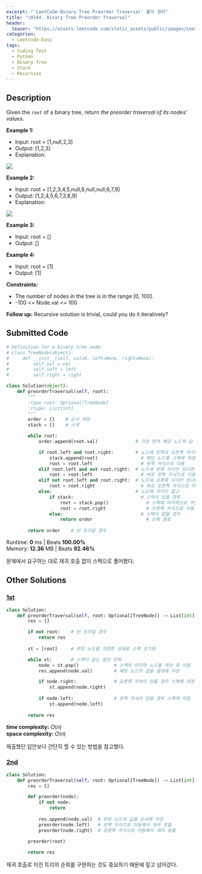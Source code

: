 ```yaml
---
excerpt: "'LeetCode-Binary Tree Preorder Traversal' 풀이 정리"
title: "\0144. Binary Tree Preorder Traversal"
header:
  teaser: "https://assets.leetcode.com/static_assets/public/images/LeetCode_Sharing.png"
categories:
  - Leetcode-Easy
tags:
  - Coding Test
  - Python
  - Binary Tree
  - Stack
  - Recursion
---
```


## <i class="fa-solid fa-file-lines"></i> Description

Given the `root` of a binary tree, return *the preorder traversal of its nodes' values*.

**Example 1:**

- Input: root = [1,null,2,3]
- Output: [1,2,3]
- Explanation:

![](https://assets.leetcode.com/uploads/2024/08/29/screenshot-2024-08-29-202743.png)

**Example 2:**

- Input: root = [1,2,3,4,5,null,8,null,null,6,7,9]
- Output: [1,2,4,5,6,7,3,8,9]
- Explanation:

![](https://assets.leetcode.com/uploads/2024/08/29/tree_2.png)

**Example 3:**

- Input: root = []
- Output: []

**Example 4:**

- Input: root = [1]
- Output: [1]

**Constraints:**

- The number of nodes in the tree is in the range [0, 100].
- -100 <= Node.val <= 100

**Follow up:** Recursive solution is trivial, could you do it iteratively?    

## <i class="fa-solid fa-cloud-arrow-up"></i> Submitted Code

```python
# Definition for a binary tree node.
# class TreeNode(object):
#     def __init__(self, val=0, left=None, right=None):
#         self.val = val
#         self.left = left
#         self.right = right

class Solution(object):
    def preorderTraversal(self, root):
        """
        :type root: Optional[TreeNode]
        :rtype: List[int]
        """
        order = []    # 순서 저장
        stack = []    # 스택

        while root:
            order.append(root.val)              # 가장 먼저 해당 노드의 값 저장(루트)

            if root.left and root.right:        # 노드에 왼쪽과 오른쪽 자식이 모두 있다면
                stack.append(root)                # 해당 노드를 스택에 저장하고 
                root = root.left                  # 왼쪽 자식으로 이동
            elif root.left and not root.right:  # 노드에 왼쪽 자식만 있다면
                root = root.left                  # 바로 왼쪽 자식으로 이동
            elif not root.left and root.right:  # 노드에 오른쪽 자식만 있다면
                root = root.right                 # 바로 오른쪽 자식으로 이동
            else:                               # 노드에 자식이 없고
                if stack:                         # 스택이 있을 경우 
                    root = stack.pop()              # 스택에 마지막으로 저장된 노드로 이동하고
                    root = root.right               # 오른쪽 자식으로 이동
                else:                             # 스택이 없을 경우
                    return order                    # 순회 종료
        
        return order    # 빈 트리일 경우
```
<i class="fa-solid fa-clock"></i> Runtime: **0** ms \| Beats **100.00%**    
<i class="fa-solid fa-memory"></i> Memory: **12.36** MB \| Beats **92.46%**

문제에서 요구하는 대로 재귀 호출 없이 스택으로 풀어봤다.

## <i class="fa-solid fa-flask"></i> Other Solutions

### <a href="https://leetcode.com/problems/binary-tree-preorder-traversal/solutions/6121592/video-recursive-solution-and-stack-solut-pygs/" target="_blank">1st</a>

```python
class Solution:
    def preorderTraversal(self, root: Optional[TreeNode]) -> List[int]:
        res = []

        if not root:    # 빈 트리일 경우
            return res
        
        st = [root]     # 루트 노드를 저장한 상태로 스택 초기화

        while st:       # 스택이 있는 동안 반복
            node = st.pop()             # 스택의 마지막 노드를 꺼낸 후 이동
            res.append(node.val)        # 해당 노드의 값을 결과에 저장

            if node.right:              # 오른쪽 자식이 있을 경우 스택에 저장
                st.append(node.right)
            
            if node.left:               # 왼쪽 자식이 있을 경우 스택에 저장
                st.append(node.left)
        
        return res
```
<i class="fa-solid fa-clock"></i> **time complexity:** 𝑂(𝑛)    
<i class="fa-solid fa-memory"></i> **space complexity:** 𝑂(𝑛)       

제출했던 답안보다 간단히 할 수 있는 방법을 참고했다.

### <a href="https://leetcode.com/problems/binary-tree-preorder-traversal/solutions/6121592/video-recursive-solution-and-stack-solut-pygs/" target="_blank">2nd</a>

```python
class Solution:
    def preorderTraversal(self, root: Optional[TreeNode]) -> List[int]:
        res = []

        def preorder(node):
            if not node:
                return
            
            res.append(node.val)  # 부모 노드의 값을 순서에 저장
            preorder(node.left)   # 왼쪽 자식으로 이동해서 재귀 호출
            preorder(node.right)  # 오른쪽 자식으로 이동해서 재귀 호출
        
        preorder(root)

        return res
```
재귀 호출로 이진 트리의 순회를 구현하는 것도 중요하기 때문에 짚고 넘어갔다.